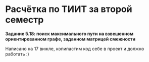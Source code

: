 # Расчётка по ТИИТ за второй семестр

**Задание 5.18: поиск максимального пути на взвешенном ориентированном графе, заданном матрицей смежности**

Написано на 17 вижле, копипастим код себе в проект и должно работать :)
